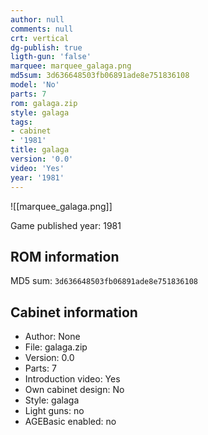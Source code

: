 ```yaml
---
author: null
comments: null
crt: vertical
dg-publish: true
ligth-gun: 'false'
marquee: marquee_galaga.png
md5sum: 3d636648503fb06891ade8e751836108
model: 'No'
parts: 7
rom: galaga.zip
style: galaga
tags:
- cabinet
- '1981'
title: galaga
version: '0.0'
video: 'Yes'
year: '1981'
---
```


![[marquee_galaga.png]]

Game published year: 1981

## ROM information

MD5 sum: `3d636648503fb06891ade8e751836108` 

## Cabinet information

- Author: None
- File: galaga.zip
- Version: 0.0
- Parts: 7
- Introduction video: Yes
- Own cabinet design: No
- Style: galaga
- Light guns: no
- AGEBasic enabled: no

